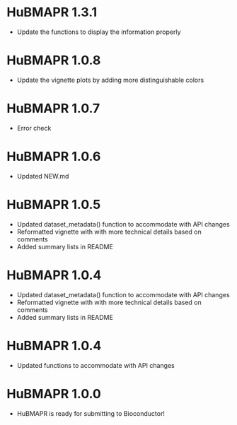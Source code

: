 # HuBMAPR 1.3.1

* Update the functions to display the information properly

# HuBMAPR 1.0.8

* Update the vignette plots by adding more distinguishable colors

# HuBMAPR 1.0.7

* Error check

# HuBMAPR 1.0.6

* Updated NEW.md

# HuBMAPR 1.0.5

* Updated dataset_metadata() function to accommodate with API changes 
* Reformatted vignette with with more technical details based on comments
* Added summary lists in README

# HuBMAPR 1.0.4

* Updated dataset_metadata() function to accommodate with API changes 
* Reformatted vignette with with more technical details based on comments
* Added summary lists in README

# HuBMAPR 1.0.4

* Updated functions to accommodate with API changes 

# HuBMAPR 1.0.0

* HuBMAPR is ready for submitting to Bioconductor!
